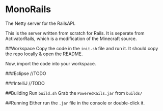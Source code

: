 # MonoRails
The Netty server for the RailsAPI.

This is the server written from scratch for Rails. It is seperate from ActivatorRails, which is a modification of the Minecraft source.

##Workspace
Copy the code in the `init.sh` file and run it. It should copy the repo locally & open the README.

Now, import the code into your workspace.

###Eclipse
//TODO

###IntelliJ
//TODO

##Building
Run `build.sh`
Grab the `PoweredRails.jar` from `builds/`

##Running
Either run the `.jar` file in the console or double-click it.
